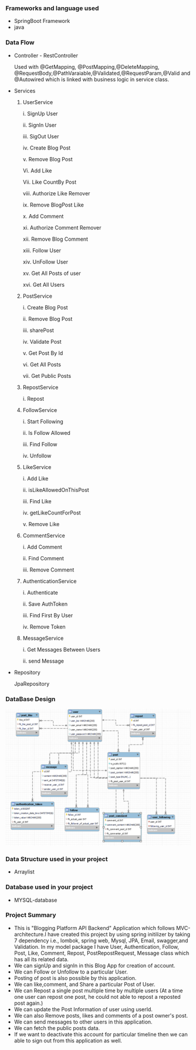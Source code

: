 ### Frameworks and language used 
* SpringBoot Framework 
* java 

### Data Flow
* Controller - RestController
 
  Used with @GetMapping, @PostMapping,@DeleteMapping, @RequestBody,@PathVaraiable,@Validated,@RequestParam,@Valid and @Autowired which is linked with business logic in service class.

* Services

  1. UserService

     i. SignUp User

     ii. SignIn User

     iii. SigOut User

     iv. Create Blog Post

     v. Remove Blog Post

     Vi. Add Like
     
     Vii. Like CountBy Post

     viii. Authorize Like Remover

     ix. Remove BlogPost Like

     x. Add Comment

     xi. Authorize Comment Remover

     xii. Remove Blog Comment

     xiii. Follow User
     
     xiv. UnFollow User

     xv. Get All Posts of user

     xvi. Get All Users


  2. PostService

     i. Create Blog Post

     ii. Remove Blog Post

     iii. sharePost

     iv. Validate Post

     v. Get Post By Id

     vi. Get All Posts
     
     vii. Get Public Posts

  3. RepostService

     i. Repost

  4. FollowService

     i. Start Following

     ii. Is Follow Allowed
     
     iii. Find Follow
     
     iv. Unfollow

  5. LikeService

     i. Add Like
     
     ii. isLikeAllowedOnThisPost

     iii. Find Like
     
     iv. getLikeCountForPost

     v. Remove Like

  6. CommentService

     i. Add Comment

     ii. Find Comment

     iii. Remove Comment

  7. AuthenticationService

     i. Authenticate

     ii. Save AuthToken

     iii. Find First By User

     iv. Remove Token

  8. MessageService
     
     i. Get Messages Between Users

     ii. send Message
     
* Repository

  JpaRepository

### DataBase Design
![ER-BloggingAPI-DFD](DFD.png)

### Data Structure used in your project

* Arraylist

### Database used in your project
 
* MYSQL-database

### Project Summary

* This is "Blogging Platform API Backend" Application which follows MVC-architecture.I have created this project by using spring initilizer by taking 7 dependency i.e., lombok, spring web, Mysql, JPA, Email, swagger,and Validation. In my model package I have User, Authentication, Follow, Post, Like, Comment, Repost, PostRepostRequest, Message class which has all its related data.
* We can signUp and signIn in this Blog App for creation of account.
* We can Follow or Unfollow to a particular User.
* Posting of post is also possible by this application.
* We can like,comment, and Share a particular Post of User.
* We can Repost a single post multiple time by multiple users 
 (At a time one user can repost one post, he could not able to repost a reposted post again.)
* We can update the Post Information of user using userId.
* We can also Remove posts, likes and comments of a post owner's post.
* We can send messages to other users in this application.
* We can fetch the public posts data.
* If we want to deactivate this account for particular timeline then we can able to sign out from this application as well.

